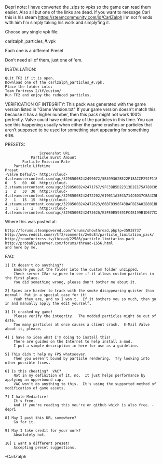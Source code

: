 Depri note:	
I have converted the .zips to vpks so the game can read them easier.
 Also all but one of the links are dead. 
 If you want to message Carl this is his steam https://steamcommunity.com/id/CarlZalph I'm not friends with him I'm simply taking his work and simplyfing it.

Choose any single vpk file.

carlzalph_particles_#.vpk 

Each one is a different Preset

Don't need all of them, just one of 'em.

INSTALLATION:

    Quit TF2 if it is open.
    Download one of the carlzalph_particles_#.vpk.
    Place the folder into:
    Team Fortress 2/tf/custom/
    Run TF2 and enjoy the reduced particles.

VERIFICATION OF INTEGRITY:
    This pack was generated with the game version listed in "Game Version.txt"
    If your game version doesn't match this because it has a higher number, then this pack might not work 100% perfectly.
    Valve could have edited any of the particles in this time.
    You can see this happening usually when either the game crashes or particles that aren't supposed to be used for something start appearing for something else.

PRESETS:

                    Screenshot URL
                Particle Burst Amount
            Particle Emission Rate
        Particle Lifetime
    Preset
    -Valve Default- http://cloud-4.steamusercontent.com/ugc/32985008242499072/5B399362B522F18ACCF292F11996FD141C746170/
    0   5   60  60  http://cloud-2.steamusercontent.com/ugc/32985008242471767/9FC3BB5D22313D2E175A7B0C05838284237E4006/
    1   2   30  30  http://cloud-4.steamusercontent.com/ugc/32985008242472202/619011A3E4A714C6D37CBA4C5B1A1A7F8E60ED56/
    2   1   15  15  http://cloud-4.steamusercontent.com/ugc/32985008242472623/66BF0396F43BAFBE6A02B801BDAE94153856ABF1/
    3   .1  1   1   http://cloud-4.steamusercontent.com/ugc/32985008242473626/E3FE0E59391FC4B199B1D677C2E51619D60827DF/

Where this was posted at:

    http://forums.steampowered.com/forums/showthread.php?p=35938737
    http://www.reddit.com/r/tf2/comments/2v0c84/particle_limitation_pack/
    http://teamfortress.tv/thread/22586/particle-limitation-pack
    http://probablyaserver.com/forums/thread-1656.html
    and here by me.

FAQ:
    
    1] It doesn't do anything?!
        Ensure you put the folder into the custom folder unzipped.
        Check server CVar sv_pure to see if it allows custom particles in the first place.
        You did something wrong, please don't bother me about it.

    2] Spies are harder to track with the smoke disappearing quicker than normal!  Put in a special case for it!
        Yeah they are, and no I won't.  If it bothers you so much, then go in and manually apply the edit yourself.

    3] It crashed my game!
        Please verify the integrity.  The modded particles might be out of date.
        Too many particles at once causes a client crash.  E-Mail Valve about it, please.

    4] I have no idea what I'm doing to install this!
        There are guides on the Internet to help install a mod.
        I put a simple description in here for use as a guideline.

    5] This didn't help my FPS whatsoever.
        Then you weren't bound by particle rendering.  Try looking into other possible fixes.

    6] Is this cheating?  VAC?
        Not in my definition of it, no.  It just helps performance by applying an upperbound cap.
        VAC won't do anything to this.  It's using the supported method of modification of game assets.

    7] I hate Mediafire!
        It's free.
        And if you're reading this you're on github which is also free. -depri

    8] May I post this URL somewhere?
        Go for it.

    9] May I take credit for your work?
        Absolutely not.

    10] I want a different preset!
        Accepting preset suggestions.

-CarlZalph

